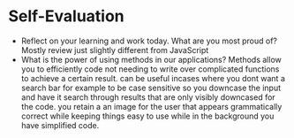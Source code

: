 # Self-Evaluation

- Reflect on your learning and work today. What are you most proud of?
Mostly review just slightly different from JavaScript
- What is the power of using methods in our applications?
Methods allow you to efficiently code not needing to write over complicated functions to achieve a certain result. can be useful incases where you dont want a search bar for example to be case sensitive so you downcase the input and have it search through results that are only visibly downcased for the code. you retain a an image for the user that appears grammatically correct while keeping things easy to use while in the background you have simplified code.